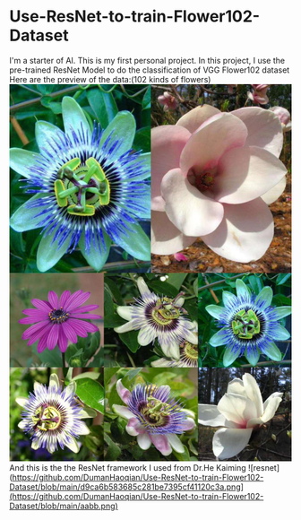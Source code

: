 # Use-ResNet-to-train-Flower102-Dataset
I'm a starter of AI. This is my first personal project.
In this project, I use the pre-trained ResNet Model to do the classification of VGG Flower102 dataset
Here are the preview of the data:(102 kinds of flowers)
![flowers](https://github.com/DumanHaoqian/Use-ResNet-to-train-Flower102-Dataset/blob/main/_cgi-bin_mmwebwx-bin_webwxgetmsgimg__%26MsgID%3D1670932507421200686%26skey%3D%40crypt_744b7770_ca72eb564455d2b086f541e4083e4bdf%26mmweb_appid%3Dwx_webfilehelper.jpeg)
And this is the the ResNet framework I used from Dr.He Kaiming
![resnet](https://github.com/DumanHaoqian/Use-ResNet-to-train-Flower102-Dataset/blob/main/d9ca6b583685c281be7395cf41120c3a.png](https://github.com/DumanHaoqian/Use-ResNet-to-train-Flower102-Dataset/blob/main/aabb.png)

